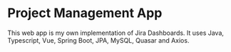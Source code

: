 # Project Management App

This web app is my own implementation of Jira Dashboards.
It uses Java, Typescript, Vue, Spring Boot, JPA, MySQL, Quasar and Axios.